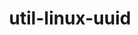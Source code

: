 ---
title: "util-linux-uuid"
layout: cache
categories: [package, develop]
meta: {"compilers": ["cce@18.0.0", "gcc@10.2.1", "gcc@10.3.0", "gcc@10.5.0", "gcc@11.1.0", "gcc@11.4.0", "gcc@12.3.0", "gcc@12.4.0", "gcc@13.2.0", "gcc@13.3.0", "gcc@7.3.1", "gcc@7.5.0", "gcc@9.4.0", "intel-oneapi-compilers@2024.1.0", "intel-oneapi-compilers@2025.1.0"], "num_specs": 93, "num_specs_by_stack": {"aws-isc": 1, "aws-isc-aarch64": 1, "aws-pcluster-neoverse_v1": 5, "aws-pcluster-x86_64_v4": 14, "bootstrap-x86_64-linux-gnu": 5, "build_systems": 5, "data-vis-sdk": 4, "developer-tools": 1, "developer-tools-aarch64-linux-gnu": 5, "developer-tools-manylinux2014": 1, "developer-tools-x86_64_v3-linux-gnu": 5, "e4s": 5, "e4s-cray-rhel": 4, "e4s-cray-sles": 1, "e4s-neoverse-v2": 5, "e4s-neoverse_v1": 1, "e4s-oneapi": 5, "e4s-power": 1, "e4s-rocm-external": 5, "gpu-tests": 3, "hep": 5, "ml-linux-aarch64-cpu": 5, "ml-linux-aarch64-cuda": 5, "ml-linux-x86_64-cpu": 5, "ml-linux-x86_64-cuda": 5, "ml-linux-x86_64-rocm": 5, "radiuss": 5, "radiuss-aws": 5, "radiuss-aws-aarch64": 6, "root": 93, "tutorial": 10}, "oss": ["amzn2", "centos7", "rhel8", "sle_hpc15", "ubuntu18.04", "ubuntu20.04", "ubuntu22.04", "ubuntu24.04"], "platforms": ["linux"], "stacks": ["aws-isc", "aws-isc-aarch64", "aws-pcluster-neoverse_v1", "aws-pcluster-x86_64_v4", "bootstrap-x86_64-linux-gnu", "build_systems", "data-vis-sdk", "developer-tools", "developer-tools-aarch64-linux-gnu", "developer-tools-manylinux2014", "developer-tools-x86_64_v3-linux-gnu", "e4s", "e4s-cray-rhel", "e4s-cray-sles", "e4s-neoverse-v2", "e4s-neoverse_v1", "e4s-oneapi", "e4s-power", "e4s-rocm-external", "gpu-tests", "hep", "ml-linux-aarch64-cpu", "ml-linux-aarch64-cuda", "ml-linux-x86_64-cpu", "ml-linux-x86_64-cuda", "ml-linux-x86_64-rocm", "radiuss", "radiuss-aws", "radiuss-aws-aarch64", "root", "tutorial"], "targets": ["aarch64", "neoverse_v1", "neoverse_v2", "ppc64le", "x86_64_v3", "x86_64_v4"], "versions": ["2.38.1", "2.40.1", "2.40.2", "2.40.4", "2.41"]}
spec_details: [{"compiler": "gcc@11.4.0", "hash": "2d74olslnqffycllu3iqrzlt266ffha4", "os": "ubuntu22.04", "platform": "linux", "size": "-", "stacks": ["e4s-neoverse-v2", "root"], "target": "neoverse_v2", "variants": ["build_system=autotools"], "versions": ["2.41"]}, {"compiler": "gcc@7.3.1", "hash": "2dwxd5apkjarg4hmthlfs444sdqgwyyp", "os": "amzn2", "platform": "linux", "size": "-", "stacks": ["radiuss-aws", "root"], "target": "x86_64_v3", "variants": ["build_system=autotools"], "versions": ["2.41"]}, {"compiler": "gcc@11.1.0", "hash": "2olthk4n2eglo5bivpiwa5jkpebire2g", "os": "ubuntu20.04", "platform": "linux", "size": "-", "stacks": ["data-vis-sdk", "root"], "target": "x86_64_v3", "variants": ["build_system=autotools"], "versions": ["2.41"]}, {"compiler": "gcc@7.3.1", "hash": "3bqtro4gfccd25s5reg2hddp6yziszj6", "os": "amzn2", "platform": "linux", "size": "-", "stacks": ["radiuss-aws", "root"], "target": "x86_64_v3", "variants": ["build_system=autotools"], "versions": ["2.41"]}, {"compiler": "gcc@12.4.0", "hash": "3nhnkw3bjgpepumfmz5p367h5kyfbgx7", "os": "amzn2", "platform": "linux", "size": "-", "stacks": ["aws-pcluster-neoverse_v1", "root"], "target": "neoverse_v1", "variants": ["build_system=autotools"], "versions": ["2.40.4"]}, {"compiler": "gcc@13.2.0", "hash": "3yq4wphbamn47ulpftlakdpn4jvi5mh4", "os": "ubuntu24.04", "platform": "linux", "size": "-", "stacks": ["bootstrap-x86_64-linux-gnu", "ml-linux-x86_64-cpu", "ml-linux-x86_64-cuda", "ml-linux-x86_64-rocm", "root"], "target": "x86_64_v3", "variants": ["build_system=autotools"], "versions": ["2.41"]}, {"compiler": "intel-oneapi-compilers@2025.1.0", "hash": "44iucrspkkgfxeipq6ghqxgmm2tv43dp", "os": "ubuntu22.04", "platform": "linux", "size": "-", "stacks": ["e4s-oneapi", "root"], "target": "x86_64_v3", "variants": ["build_system=autotools"], "versions": ["2.41"]}, {"compiler": "gcc@11.4.0", "hash": "47x2hjvcat6oe6hbyswfiekaltofzvrw", "os": "ubuntu22.04", "platform": "linux", "size": "-", "stacks": ["e4s", "e4s-rocm-external", "hep", "root", "tutorial"], "target": "x86_64_v3", "variants": ["build_system=autotools"], "versions": ["2.41"]}, {"compiler": "intel-oneapi-compilers@2024.1.0", "hash": "4xr53j3qbbvbgbn2mavmal3ekuponmij", "os": "amzn2", "platform": "linux", "size": "-", "stacks": ["aws-pcluster-x86_64_v4", "root"], "target": "x86_64_v4", "variants": ["build_system=autotools"], "versions": ["2.41"]}, {"compiler": "gcc@11.4.0", "hash": "57lv7xdyv2j3pm25ao6mu3rrszlq6edn", "os": "ubuntu22.04", "platform": "linux", "size": "-", "stacks": ["e4s-neoverse_v1", "root"], "target": "neoverse_v1", "variants": ["build_system=autotools"], "versions": ["2.40.2"]}, {"compiler": "gcc@11.4.0", "hash": "5ppx754zmf3bferqitwg33zmo7t55eyz", "os": "ubuntu22.04", "platform": "linux", "size": "-", "stacks": ["e4s", "e4s-rocm-external", "hep", "root", "tutorial"], "target": "x86_64_v3", "variants": ["build_system=autotools"], "versions": ["2.40.4"]}, {"compiler": "gcc@7.5.0", "hash": "5yrjssphnz2csrx23rhpla4mbrfqv5g7", "os": "ubuntu18.04", "platform": "linux", "size": "-", "stacks": ["developer-tools", "root"], "target": "x86_64_v3", "variants": ["build_system=autotools"], "versions": ["2.40.1"]}, {"compiler": "intel-oneapi-compilers@2024.1.0", "hash": "6duzilesddo7xot5gyuxbbj3v5pwkbbf", "os": "amzn2", "platform": "linux", "size": "-", "stacks": ["aws-pcluster-x86_64_v4", "root"], "target": "x86_64_v3", "variants": ["build_system=autotools"], "versions": ["2.41"]}, {"compiler": "cce@18.0.0", "hash": "6rrzla4mebdbqbwzgpzhxar2f2mffmil", "os": "rhel8", "platform": "linux", "size": "-", "stacks": ["e4s-cray-rhel", "root"], "target": "x86_64_v3", "variants": ["build_system=autotools"], "versions": ["2.41"]}, {"compiler": "gcc@13.2.0", "hash": "7a7l7saruuihb2fivo6td35dhw3en77x", "os": "ubuntu24.04", "platform": "linux", "size": "-", "stacks": ["ml-linux-aarch64-cpu", "ml-linux-aarch64-cuda", "root"], "target": "aarch64", "variants": ["build_system=autotools"], "versions": ["2.41"]}, {"compiler": "gcc@7.3.1", "hash": "7h6jcg43e4tvf6hx72bvdlnjfdn32r5z", "os": "amzn2", "platform": "linux", "size": "-", "stacks": ["radiuss-aws-aarch64", "root"], "target": "aarch64", "variants": ["build_system=autotools"], "versions": ["2.41"]}, {"compiler": "gcc@13.3.0", "hash": "7r4hacowqwji65mwxzjltxact5pzdrng", "os": "rhel8", "platform": "linux", "size": "-", "stacks": ["developer-tools-aarch64-linux-gnu", "root"], "target": "aarch64", "variants": ["build_system=autotools"], "versions": ["2.41"]}, {"compiler": "gcc@10.5.0", "hash": "7syfs5o2gpf533fzpizf7g5bjfbiz3k7", "os": "centos7", "platform": "linux", "size": "-", "stacks": ["developer-tools-x86_64_v3-linux-gnu", "root"], "target": "x86_64_v3", "variants": ["build_system=autotools"], "versions": ["2.41"]}, {"compiler": "gcc@12.3.0", "hash": "7tbqmhm4hepciogzgui7ab5qqfdsb5rm", "os": "ubuntu22.04", "platform": "linux", "size": "-", "stacks": ["root", "tutorial"], "target": "x86_64_v3", "variants": ["build_system=autotools"], "versions": ["2.41"]}, {"compiler": "intel-oneapi-compilers@2024.1.0", "hash": "7vej6k3u7gl3sng6jajhifn3m36txmbt", "os": "amzn2", "platform": "linux", "size": "-", "stacks": ["aws-pcluster-x86_64_v4", "root"], "target": "x86_64_v3", "variants": ["build_system=autotools"], "versions": ["2.41"]}, {"compiler": "gcc@11.4.0", "hash": "a7olduod4l4djkwxwigzd7xyr4l73rkx", "os": "ubuntu22.04", "platform": "linux", "size": "-", "stacks": ["e4s", "e4s-rocm-external", "hep", "root", "tutorial"], "target": "x86_64_v3", "variants": ["build_system=autotools"], "versions": ["2.41"]}, {"compiler": "intel-oneapi-compilers@2024.1.0", "hash": "bjpsxxnqilo3pg2tn7fdt63ljbxfkpo7", "os": "amzn2", "platform": "linux", "size": "-", "stacks": ["aws-pcluster-x86_64_v4", "root"], "target": "x86_64_v4", "variants": ["build_system=autotools"], "versions": ["2.41"]}, {"compiler": "gcc@13.3.0", "hash": "bzvb2ual6b53mznybxs45yv2ggbrcaxm", "os": "rhel8", "platform": "linux", "size": "-", "stacks": ["developer-tools-aarch64-linux-gnu", "root"], "target": "aarch64", "variants": ["build_system=autotools"], "versions": ["2.41"]}, {"compiler": "gcc@7.3.1", "hash": "ceovn55t4r5g3wn4agqfblkhis6v6ios", "os": "amzn2", "platform": "linux", "size": "-", "stacks": ["radiuss-aws-aarch64", "root"], "target": "aarch64", "variants": ["build_system=autotools"], "versions": ["2.41"]}, {"compiler": "cce@18.0.0", "hash": "ckihiakonlppkbtmgeniz4ie7rwnjley", "os": "rhel8", "platform": "linux", "size": "-", "stacks": ["e4s-cray-rhel", "root"], "target": "x86_64_v3", "variants": ["build_system=autotools"], "versions": ["2.41"]}, {"compiler": "gcc@12.4.0", "hash": "cxluaops227kstsy3d46yftn6l4it2ru", "os": "amzn2", "platform": "linux", "size": "-", "stacks": ["aws-pcluster-neoverse_v1", "root"], "target": "neoverse_v1", "variants": ["build_system=autotools"], "versions": ["2.41"]}, {"compiler": "intel-oneapi-compilers@2024.1.0", "hash": "cxomro2s4c23wqv4fheuct4kf3ek2mmd", "os": "amzn2", "platform": "linux", "size": "-", "stacks": ["aws-pcluster-x86_64_v4", "root"], "target": "x86_64_v3", "variants": ["build_system=autotools"], "versions": ["2.41"]}, {"compiler": "gcc@13.3.0", "hash": "czw4nfipe2563ybogmfe6arawpbtbfgl", "os": "rhel8", "platform": "linux", "size": "-", "stacks": ["developer-tools-aarch64-linux-gnu", "root"], "target": "aarch64", "variants": ["build_system=autotools"], "versions": ["2.41"]}, {"compiler": "gcc@7.3.1", "hash": "dcjayelnkvyl3tuzeirxj4swirawc2mi", "os": "amzn2", "platform": "linux", "size": "-", "stacks": ["radiuss-aws-aarch64", "root"], "target": "aarch64", "variants": ["build_system=autotools"], "versions": ["2.41"]}, {"compiler": "intel-oneapi-compilers@2025.1.0", "hash": "dcyuk32w5dzgwlkzitzmzgftss6y63pb", "os": "ubuntu22.04", "platform": "linux", "size": "-", "stacks": ["e4s-oneapi", "root"], "target": "x86_64_v3", "variants": ["build_system=autotools"], "versions": ["2.41"]}, {"compiler": "gcc@11.4.0", "hash": "ee35uumq6ydhw3zi3kklcjafb555ipu3", "os": "ubuntu22.04", "platform": "linux", "size": "-", "stacks": ["e4s", "e4s-rocm-external", "hep", "root", "tutorial"], "target": "x86_64_v3", "variants": ["build_system=autotools"], "versions": ["2.41"]}, {"compiler": "gcc@7.3.1", "hash": "ek2lnr7y5vnxyqaxp5kyxwiibxxgja7q", "os": "amzn2", "platform": "linux", "size": "-", "stacks": ["aws-isc", "root"], "target": "x86_64_v3", "variants": ["build_system=autotools"], "versions": ["2.40.2"]}, {"compiler": "gcc@13.3.0", "hash": "ek4vqb5wt6u4ky3fbdlznv4ek5u5ilhu", "os": "rhel8", "platform": "linux", "size": "-", "stacks": ["developer-tools-aarch64-linux-gnu", "root"], "target": "aarch64", "variants": ["build_system=autotools"], "versions": ["2.41"]}, {"compiler": "gcc@13.2.0", "hash": "era7fflfueqa6yliip5kl4afy6gpjpnm", "os": "ubuntu24.04", "platform": "linux", "size": "-", "stacks": ["ml-linux-aarch64-cpu", "ml-linux-aarch64-cuda", "root"], "target": "aarch64", "variants": ["build_system=autotools"], "versions": ["2.41"]}, {"compiler": "intel-oneapi-compilers@2025.1.0", "hash": "f5ojngxq2dfwjmhqchw5gagvdgk2fz45", "os": "ubuntu22.04", "platform": "linux", "size": "-", "stacks": ["e4s-oneapi", "root"], "target": "x86_64_v3", "variants": ["build_system=autotools"], "versions": ["2.41"]}, {"compiler": "gcc@12.3.0", "hash": "f7wzcq6jgkfwggy6u27zgjfq3lqk3dza", "os": "ubuntu22.04", "platform": "linux", "size": "-", "stacks": ["root", "tutorial"], "target": "x86_64_v3", "variants": ["build_system=autotools"], "versions": ["2.41"]}, {"compiler": "gcc@7.5.0", "hash": "fdeyxxy4frsrkiriaomqi6czufkcivag", "os": "ubuntu18.04", "platform": "linux", "size": "-", "stacks": ["build_systems", "radiuss", "root"], "target": "x86_64_v3", "variants": ["build_system=autotools"], "versions": ["2.40.4"]}, {"compiler": "gcc@7.5.0", "hash": "fkt2jbbnut4zyudfnzxpbannitflibnv", "os": "ubuntu18.04", "platform": "linux", "size": "-", "stacks": ["build_systems", "radiuss", "root"], "target": "x86_64_v3", "variants": ["build_system=autotools"], "versions": ["2.41"]}, {"compiler": "intel-oneapi-compilers@2025.1.0", "hash": "g42p6ymetrnxv4vyfx5vypnymbxetam7", "os": "ubuntu22.04", "platform": "linux", "size": "-", "stacks": ["e4s-oneapi", "root"], "target": "x86_64_v3", "variants": ["build_system=autotools"], "versions": ["2.41"]}, {"compiler": "gcc@11.1.0", "hash": "gfkjpzvkcbnv5nbceaedh5dnc64fngbj", "os": "ubuntu20.04", "platform": "linux", "size": "-", "stacks": ["data-vis-sdk", "root"], "target": "x86_64_v3", "variants": ["build_system=autotools"], "versions": ["2.40.4"]}, {"compiler": "gcc@13.3.0", "hash": "gfrj3omddmqwlm5ho7s3bk737pqx7la7", "os": "rhel8", "platform": "linux", "size": "-", "stacks": ["developer-tools-aarch64-linux-gnu", "root"], "target": "aarch64", "variants": ["build_system=autotools"], "versions": ["2.40.4"]}, {"compiler": "gcc@13.2.0", "hash": "gzi3aafzsnuei6h3u3zuhvjj73gko2wx", "os": "ubuntu24.04", "platform": "linux", "size": "-", "stacks": ["ml-linux-aarch64-cpu", "ml-linux-aarch64-cuda", "root"], "target": "aarch64", "variants": ["build_system=autotools"], "versions": ["2.40.4"]}, {"compiler": "cce@18.0.0", "hash": "hcvivtwdonahtb3d5f4g5exdnkqh7bcp", "os": "rhel8", "platform": "linux", "size": "-", "stacks": ["e4s-cray-rhel", "root"], "target": "x86_64_v3", "variants": ["build_system=autotools"], "versions": ["2.41"]}, {"compiler": "gcc@12.3.0", "hash": "hn7kalkhslnibxpdwcwjwuemiyqx7f2h", "os": "ubuntu22.04", "platform": "linux", "size": "-", "stacks": ["root", "tutorial"], "target": "x86_64_v3", "variants": ["build_system=autotools"], "versions": ["2.40.4"]}, {"compiler": "gcc@12.3.0", "hash": "huxhmxq4lc3wwimitnn7g5iehvh3gsu6", "os": "ubuntu22.04", "platform": "linux", "size": "-", "stacks": ["root", "tutorial"], "target": "x86_64_v3", "variants": ["build_system=autotools"], "versions": ["2.41"]}, {"compiler": "gcc@7.3.1", "hash": "iho3diowdligfpyyzllf46tquuc6p36s", "os": "amzn2", "platform": "linux", "size": "-", "stacks": ["aws-isc-aarch64", "root"], "target": "aarch64", "variants": ["build_system=autotools"], "versions": ["2.40.2"]}, {"compiler": "intel-oneapi-compilers@2024.1.0", "hash": "ijrw222pwnrc3v2hmcstk4x27r6rjjdc", "os": "amzn2", "platform": "linux", "size": "-", "stacks": ["aws-pcluster-x86_64_v4", "root"], "target": "x86_64_v4", "variants": ["build_system=autotools"], "versions": ["2.40.4"]}, {"compiler": "intel-oneapi-compilers@2024.1.0", "hash": "il2izaqrpebtut47tva5ssmyi6vym7ek", "os": "amzn2", "platform": "linux", "size": "-", "stacks": ["aws-pcluster-x86_64_v4", "root"], "target": "x86_64_v3", "variants": ["build_system=autotools"], "versions": ["2.41"]}, {"compiler": "gcc@13.2.0", "hash": "ioznyhkotisqepsizgzenps4borxjgbt", "os": "ubuntu24.04", "platform": "linux", "size": "-", "stacks": ["bootstrap-x86_64-linux-gnu", "ml-linux-x86_64-cpu", "ml-linux-x86_64-cuda", "ml-linux-x86_64-rocm", "root"], "target": "x86_64_v3", "variants": ["build_system=autotools"], "versions": ["2.41"]}, {"compiler": "gcc@10.5.0", "hash": "iui222fz7xlyhlri7tjhgqixlpu64fps", "os": "centos7", "platform": "linux", "size": "-", "stacks": ["developer-tools-x86_64_v3-linux-gnu", "root"], "target": "x86_64_v3", "variants": ["build_system=autotools"], "versions": ["2.41"]}, {"compiler": "gcc@7.3.1", "hash": "j55qg5iz4d3tebkobrjh5n2jo4tqdjsi", "os": "amzn2", "platform": "linux", "size": "-", "stacks": ["radiuss-aws-aarch64", "root"], "target": "aarch64", "variants": ["build_system=autotools"], "versions": ["2.41"]}, {"compiler": "gcc@10.2.1", "hash": "jdcnfvde37i43ajzlhl4qvjeacjidadd", "os": "centos7", "platform": "linux", "size": "-", "stacks": ["developer-tools-manylinux2014", "root"], "target": "x86_64_v3", "variants": ["build_system=autotools"], "versions": ["2.40.2"]}, {"compiler": "gcc@11.4.0", "hash": "jfu47uza4ryc3346ld5bf45bobepmpzk", "os": "ubuntu22.04", "platform": "linux", "size": "-", "stacks": ["e4s-neoverse-v2", "root"], "target": "neoverse_v2", "variants": ["build_system=autotools"], "versions": ["2.41"]}, {"compiler": "gcc@12.4.0", "hash": "jlyukprwvz4ny3ywswp3sv76ecfvxf73", "os": "amzn2", "platform": "linux", "size": "-", "stacks": ["aws-pcluster-neoverse_v1", "root"], "target": "neoverse_v1", "variants": ["build_system=autotools"], "versions": ["2.41"]}, {"compiler": "gcc@7.3.1", "hash": "jt27v7gqbg53kju3jgut2v4nd6wvycuq", "os": "amzn2", "platform": "linux", "size": "-", "stacks": ["radiuss-aws-aarch64", "root"], "target": "aarch64", "variants": ["build_system=autotools"], "versions": ["2.40.4"]}, {"compiler": "gcc@12.4.0", "hash": "jumnqk3qy4vtm3i36cbcjney23xwthk2", "os": "amzn2", "platform": "linux", "size": "-", "stacks": ["aws-pcluster-neoverse_v1", "root"], "target": "neoverse_v1", "variants": ["build_system=autotools"], "versions": ["2.41"]}, {"compiler": "gcc@11.4.0", "hash": "jx6xaf7uk2zqlcrw6aufztebzs4vcjnw", "os": "ubuntu22.04", "platform": "linux", "size": "-", "stacks": ["e4s-neoverse-v2", "root"], "target": "neoverse_v2", "variants": ["build_system=autotools"], "versions": ["2.41"]}, {"compiler": "gcc@11.4.0", "hash": "k3qa2xsdpeti365pbax24jeyyu3dkej2", "os": "ubuntu22.04", "platform": "linux", "size": "-", "stacks": ["e4s-neoverse-v2", "root"], "target": "neoverse_v2", "variants": ["build_system=autotools"], "versions": ["2.41"]}, {"compiler": "gcc@13.2.0", "hash": "kaa6t5qxtfq4uhp2b5evknn2l55vb7g2", "os": "ubuntu24.04", "platform": "linux", "size": "-", "stacks": ["bootstrap-x86_64-linux-gnu", "ml-linux-x86_64-cpu", "ml-linux-x86_64-cuda", "ml-linux-x86_64-rocm", "root"], "target": "x86_64_v3", "variants": ["build_system=autotools"], "versions": ["2.40.4"]}, {"compiler": "gcc@7.3.1", "hash": "keh3imm2uu4cfuubfqhwtcwhcmk7geft", "os": "amzn2", "platform": "linux", "size": "-", "stacks": ["radiuss-aws", "root"], "target": "x86_64_v3", "variants": ["build_system=autotools"], "versions": ["2.40.4"]}, {"compiler": "gcc@11.1.0", "hash": "kwbzfqsw3sgf2eh6t3mlby46mwgvwkur", "os": "ubuntu20.04", "platform": "linux", "size": "-", "stacks": ["data-vis-sdk", "root"], "target": "x86_64_v3", "variants": ["build_system=autotools"], "versions": ["2.41"]}, {"compiler": "gcc@7.5.0", "hash": "ljqcbwbjxkgyuehilj63535jhjvjhouu", "os": "ubuntu18.04", "platform": "linux", "size": "-", "stacks": ["build_systems", "radiuss", "root"], "target": "x86_64_v3", "variants": ["build_system=autotools"], "versions": ["2.41"]}, {"compiler": "gcc@9.4.0", "hash": "ls2bl2yrvnorm2wkidv5nmpqgv3o3ulc", "os": "ubuntu20.04", "platform": "linux", "size": "-", "stacks": ["e4s-power", "root"], "target": "ppc64le", "variants": ["build_system=autotools"], "versions": ["2.40.2"]}, {"compiler": "intel-oneapi-compilers@2024.1.0", "hash": "lvkc736eftepqikr6allpjzvetmmfety", "os": "amzn2", "platform": "linux", "size": "-", "stacks": ["aws-pcluster-x86_64_v4", "root"], "target": "x86_64_v4", "variants": ["build_system=autotools"], "versions": ["2.41"]}, {"compiler": "gcc@7.3.1", "hash": "mey7g7ajexdr5xiu3lfrgagv5w7g76vr", "os": "amzn2", "platform": "linux", "size": "-", "stacks": ["radiuss-aws-aarch64", "root"], "target": "aarch64", "variants": ["build_system=autotools"], "versions": ["2.41"]}, {"compiler": "gcc@7.5.0", "hash": "mfrpumuvz7d4h6neeodzyjnfrzrlzgqf", "os": "ubuntu18.04", "platform": "linux", "size": "-", "stacks": ["build_systems", "radiuss", "root"], "target": "x86_64_v3", "variants": ["build_system=autotools"], "versions": ["2.41"]}, {"compiler": "gcc@10.5.0", "hash": "ne3tscczj7ychrcssy2mjcynzcrlyhlv", "os": "centos7", "platform": "linux", "size": "-", "stacks": ["developer-tools-x86_64_v3-linux-gnu", "root"], "target": "x86_64_v3", "variants": ["build_system=autotools"], "versions": ["2.40.4"]}, {"compiler": "gcc@12.3.0", "hash": "one7ieujrd4m36xm5ryt2t4kofpgzcsj", "os": "ubuntu22.04", "platform": "linux", "size": "-", "stacks": ["root", "tutorial"], "target": "x86_64_v3", "variants": ["build_system=autotools"], "versions": ["2.41"]}, {"compiler": "intel-oneapi-compilers@2024.1.0", "hash": "onkfrlytuibwxxzkjiawrnh7xlymzi7v", "os": "amzn2", "platform": "linux", "size": "-", "stacks": ["aws-pcluster-x86_64_v4", "root"], "target": "x86_64_v3", "variants": ["build_system=autotools"], "versions": ["2.40.4"]}, {"compiler": "gcc@12.4.0", "hash": "ppv57us2hu36dp4263xc36zfacmpvcwn", "os": "amzn2", "platform": "linux", "size": "-", "stacks": ["aws-pcluster-neoverse_v1", "root"], "target": "neoverse_v1", "variants": ["build_system=autotools"], "versions": ["2.41"]}, {"compiler": "intel-oneapi-compilers@2024.1.0", "hash": "pr2ymmpow632maiepsth3ijco6a7l6id", "os": "amzn2", "platform": "linux", "size": "-", "stacks": ["aws-pcluster-x86_64_v4", "root"], "target": "x86_64_v4", "variants": ["build_system=autotools"], "versions": ["2.41"]}, {"compiler": "gcc@13.2.0", "hash": "qcssgu46mhwkiwxtgujk2uis6rmdrt3z", "os": "ubuntu24.04", "platform": "linux", "size": "-", "stacks": ["bootstrap-x86_64-linux-gnu", "ml-linux-x86_64-cpu", "ml-linux-x86_64-cuda", "ml-linux-x86_64-rocm", "root"], "target": "x86_64_v3", "variants": ["build_system=autotools"], "versions": ["2.41"]}, {"compiler": "gcc@13.2.0", "hash": "qixekhyvnr26cgcodvgv3k7jounhhkfi", "os": "ubuntu24.04", "platform": "linux", "size": "-", "stacks": ["ml-linux-aarch64-cpu", "ml-linux-aarch64-cuda", "root"], "target": "aarch64", "variants": ["build_system=autotools"], "versions": ["2.41"]}, {"compiler": "gcc@10.5.0", "hash": "rclygjp5ect3cz5vewesx5kjxl6ghinv", "os": "centos7", "platform": "linux", "size": "-", "stacks": ["developer-tools-x86_64_v3-linux-gnu", "root"], "target": "x86_64_v3", "variants": ["build_system=autotools"], "versions": ["2.41"]}, {"compiler": "intel-oneapi-compilers@2024.1.0", "hash": "rm6ume7ysdrjukjmwm7pufxdvmlhbz3o", "os": "amzn2", "platform": "linux", "size": "-", "stacks": ["aws-pcluster-x86_64_v4", "root"], "target": "x86_64_v3", "variants": ["build_system=autotools"], "versions": ["2.40.4"]}, {"compiler": "gcc@13.2.0", "hash": "rrcvyubpuopakpra3o7zuayb3m7cj2al", "os": "ubuntu24.04", "platform": "linux", "size": "-", "stacks": ["bootstrap-x86_64-linux-gnu", "ml-linux-x86_64-cpu", "ml-linux-x86_64-cuda", "ml-linux-x86_64-rocm", "root"], "target": "x86_64_v3", "variants": ["build_system=autotools"], "versions": ["2.41"]}, {"compiler": "gcc@11.4.0", "hash": "s7htt2dfls3wyckhpkuoweuxlapvlho6", "os": "ubuntu22.04", "platform": "linux", "size": "-", "stacks": ["e4s", "e4s-rocm-external", "hep", "root", "tutorial"], "target": "x86_64_v3", "variants": ["build_system=autotools"], "versions": ["2.41"]}, {"compiler": "gcc@10.5.0", "hash": "sg7gm56d2zxmz6oczu7uqxbcbfpsqeye", "os": "centos7", "platform": "linux", "size": "-", "stacks": ["developer-tools-x86_64_v3-linux-gnu", "root"], "target": "x86_64_v3", "variants": ["build_system=autotools"], "versions": ["2.41"]}, {"compiler": "gcc@11.1.0", "hash": "u7lzoqv7efxtcqrxey7veznzqbdau7r2", "os": "ubuntu20.04", "platform": "linux", "size": "-", "stacks": ["data-vis-sdk", "root"], "target": "x86_64_v3", "variants": ["build_system=autotools"], "versions": ["2.41"]}, {"compiler": "intel-oneapi-compilers@2024.1.0", "hash": "uahi6cbebfiyf54qfrxkaau3yepp7qnb", "os": "amzn2", "platform": "linux", "size": "-", "stacks": ["aws-pcluster-x86_64_v4", "root"], "target": "x86_64_v3", "variants": ["build_system=autotools"], "versions": ["2.41"]}, {"compiler": "gcc@10.3.0", "hash": "uaunmviqintsmsuqejnu2oblefpcvhnu", "os": "sle_hpc15", "platform": "linux", "size": "-", "stacks": ["e4s-cray-sles", "root"], "target": "x86_64_v4", "variants": ["build_system=autotools"], "versions": ["2.40.2"]}, {"compiler": "cce@18.0.0", "hash": "ublg2d2ulps3xrsi7b7jnqodlrzazcts", "os": "rhel8", "platform": "linux", "size": "-", "stacks": ["e4s-cray-rhel", "root"], "target": "x86_64_v3", "variants": ["build_system=autotools"], "versions": ["2.40.4"]}, {"compiler": "intel-oneapi-compilers@2024.1.0", "hash": "ufkqvbywmifinohh74ihq3yewm57zjlb", "os": "amzn2", "platform": "linux", "size": "-", "stacks": ["aws-pcluster-x86_64_v4", "root"], "target": "x86_64_v3", "variants": ["build_system=autotools"], "versions": ["2.41"]}, {"compiler": "gcc@13.2.0", "hash": "uqv4h2toix3ix3hjmvkvuprj44kwrshq", "os": "ubuntu24.04", "platform": "linux", "size": "-", "stacks": ["ml-linux-aarch64-cpu", "ml-linux-aarch64-cuda", "root"], "target": "aarch64", "variants": ["build_system=autotools"], "versions": ["2.41"]}, {"compiler": "gcc@11.1.0", "hash": "vb6hkeayg4qb7bywsdnvz4dmgpina72v", "os": "ubuntu20.04", "platform": "linux", "size": "-", "stacks": ["gpu-tests", "root"], "target": "x86_64_v3", "variants": ["build_system=autotools"], "versions": ["2.38.1"]}, {"compiler": "gcc@7.5.0", "hash": "vfxapsc6ubby355vzqe5ks7jve5sb7ul", "os": "ubuntu18.04", "platform": "linux", "size": "-", "stacks": ["build_systems", "radiuss", "root"], "target": "x86_64_v3", "variants": ["build_system=autotools"], "versions": ["2.41"]}, {"compiler": "intel-oneapi-compilers@2025.1.0", "hash": "vgahkzs2mj6sfaruoz7qkxdwen3ju7mu", "os": "ubuntu22.04", "platform": "linux", "size": "-", "stacks": ["e4s-oneapi", "root"], "target": "x86_64_v3", "variants": ["build_system=autotools"], "versions": ["2.40.4"]}, {"compiler": "gcc@11.1.0", "hash": "vjlziyguk25nnbu2igbxqbry5javuncy", "os": "ubuntu20.04", "platform": "linux", "size": "-", "stacks": ["gpu-tests", "root"], "target": "x86_64_v3", "variants": ["build_system=autotools"], "versions": ["2.38.1"]}, {"compiler": "intel-oneapi-compilers@2024.1.0", "hash": "w3x6ug7kyer4kvmm4t4fzemes3r25dgs", "os": "amzn2", "platform": "linux", "size": "-", "stacks": ["aws-pcluster-x86_64_v4", "root"], "target": "x86_64_v3", "variants": ["build_system=autotools"], "versions": ["2.41"]}, {"compiler": "gcc@11.1.0", "hash": "x5uuvt4zbize7wph52fvgppuudns7nk4", "os": "ubuntu20.04", "platform": "linux", "size": "-", "stacks": ["gpu-tests", "root"], "target": "x86_64_v3", "variants": ["build_system=autotools"], "versions": ["2.38.1"]}, {"compiler": "gcc@7.3.1", "hash": "x7aayybijxmbdc4i6y23s2jsdx7r5vrj", "os": "amzn2", "platform": "linux", "size": "-", "stacks": ["radiuss-aws", "root"], "target": "x86_64_v3", "variants": ["build_system=autotools"], "versions": ["2.41"]}, {"compiler": "gcc@7.3.1", "hash": "xkzni4ihqnrniha254xwydrfr3lthugd", "os": "amzn2", "platform": "linux", "size": "-", "stacks": ["radiuss-aws", "root"], "target": "x86_64_v3", "variants": ["build_system=autotools"], "versions": ["2.41"]}, {"compiler": "gcc@11.4.0", "hash": "xpalde62qepiomsdjskz4akobmomtwv3", "os": "ubuntu22.04", "platform": "linux", "size": "-", "stacks": ["e4s-neoverse-v2", "root"], "target": "neoverse_v2", "variants": ["build_system=autotools"], "versions": ["2.40.4"]}]
---